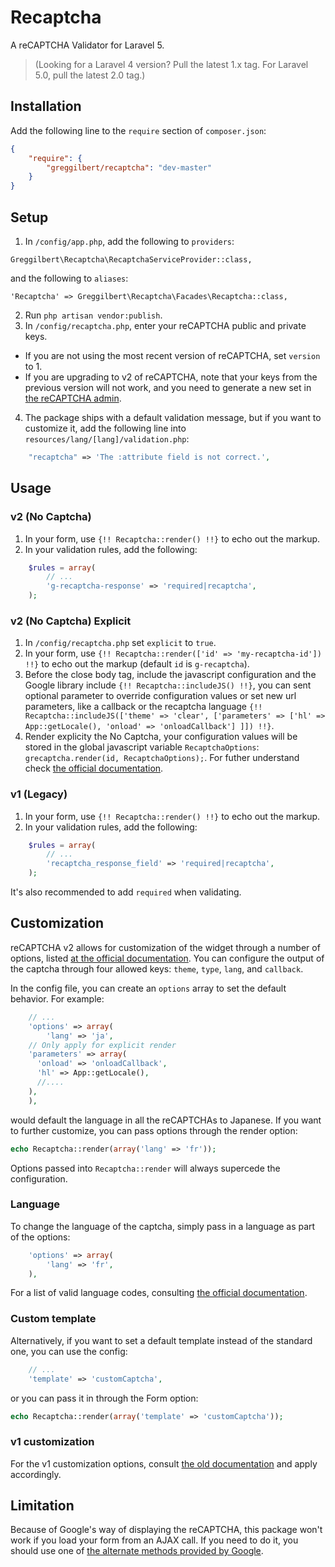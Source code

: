 Recaptcha
=========

A reCAPTCHA Validator for Laravel 5.

> (Looking for a Laravel 4 version? Pull the latest 1.x tag. For Laravel 5.0, pull the latest 2.0 tag.)

## Installation

Add the following line to the `require` section of `composer.json`:

```json
{
    "require": {
        "greggilbert/recaptcha": "dev-master"
    }
}
```

## Setup

1. In `/config/app.php`, add the following to `providers`:

  ```
  Greggilbert\Recaptcha\RecaptchaServiceProvider::class,
  ```
  and the following to `aliases`:
  ```
  'Recaptcha' => Greggilbert\Recaptcha\Facades\Recaptcha::class,
  ```
2. Run `php artisan vendor:publish`.
3. In `/config/recaptcha.php`, enter your reCAPTCHA public and private keys.
  * If you are not using the most recent version of reCAPTCHA, set `version` to 1.
  * If you are upgrading to v2 of reCAPTCHA, note that your keys from the previous version will not work, and you need to generate a new set in [the reCAPTCHA admin](https://www.google.com/recaptcha/admin).
4. The package ships with a default validation message, but if you want to customize it, add the following line into `resources/lang/[lang]/validation.php`:

  ```php
      "recaptcha" => 'The :attribute field is not correct.',
  ```

## Usage

### v2 (No Captcha)
1. In your form, use `{!! Recaptcha::render() !!}` to echo out the markup.
2. In your validation rules, add the following:

```php
    $rules = array(
        // ...
        'g-recaptcha-response' => 'required|recaptcha',
    );
```

### v2 (No Captcha) Explicit
1. In `/config/recaptcha.php` set `explicit` to `true`.
2. In your form, use `{!! Recaptcha::render(['id' => 'my-recaptcha-id']) !!}` to echo out the markup (default `id` is `g-recaptcha`).
3. Before the close body tag, include the javascript configuration and the Google library include `{!! Recaptcha::includeJS() !!}`, you can sent optional parameter to override configuration values or set new url parameters, like a callback or the recaptcha language `{!! Recaptcha::includeJS(['theme' => 'clear', ['parameters' => ['hl' => App::getLocale(), 'onload' => 'onloadCallback'] ]]) !!}`.
4. Render explicity the No Captcha, your configuration values will be stored in the global javascript variable `RecaptchaOptions`: `grecaptcha.render(id, RecaptchaOptions);`. For futher understand check [the official documentation](https://developers.google.com/recaptcha/docs/display#explicit_render).

### v1 (Legacy)
1. In your form, use `{!! Recaptcha::render() !!}` to echo out the markup.
2. In your validation rules, add the following:

```php
    $rules = array(
        // ...
        'recaptcha_response_field' => 'required|recaptcha',
    );
```

It's also recommended to add `required` when validating.

## Customization

reCAPTCHA v2 allows for customization of the widget through a number of options, listed [at the official documentation](https://developers.google.com/recaptcha/docs/display). You can configure the output of the captcha through four allowed keys: `theme`, `type`, `lang`, and `callback`.

In the config file, you can create an `options` array to set the default behavior. For example:

```php
    // ...
    'options' => array(
		'lang' => 'ja',
    // Only apply for explicit render
    'parameters' => array(
      'onload' => 'onloadCallback',
      'hl' => App::getLocale(),
      //....
    ),
	),
```

would default the language in all the reCAPTCHAs to Japanese. If you want to further customize, you can pass options through the render option:

```php
echo Recaptcha::render(array('lang' => 'fr'));
```

Options passed into `Recaptcha::render` will always supercede the configuration.

### Language

To change the language of the captcha, simply pass in a language as part of the options:

```php
    'options' => array(
        'lang' => 'fr',
	),
```

For a list of valid language codes, consulting [the official documentation](https://developers.google.com/recaptcha/docs/language).

### Custom template

Alternatively, if you want to set a default template instead of the standard one, you can use the config:

```php
    // ...
    'template' => 'customCaptcha',
```

or you can pass it in through the Form option:

```php
echo Recaptcha::render(array('template' => 'customCaptcha'));
```

### v1 customization

For the v1 customization options, consult [the old documentation](https://developers.google.com/recaptcha/old/docs/customization) and apply accordingly.

## Limitation

Because of Google's way of displaying the reCAPTCHA, this package won't work if you load your form from an AJAX call.
If you need to do it, you should use one of [the alternate methods provided by Google](https://developers.google.com/recaptcha/docs/display?csw=1).
